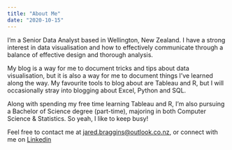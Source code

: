 ```yaml
---
title: "About Me"
date: "2020-10-15"
---
```


I’m a Senior Data Analyst based in Wellington, New Zealand. I have a strong interest in data visualisation and how to effectively communicate through a balance of effective design and thorough analysis.

My blog is a way for me to document tricks and tips about data visualisation, but it is also a way for me to document things I’ve learned along the way. My favourite tools to blog about are Tableau and R, but I will occasionally stray into blogging about Excel, Python and SQL. 

Along with spending my free time learning Tableau and R, I’m also pursuing a Bachelor of Science degree (part-time), majoring in both Computer Science & Statistics. So yeah, I like to keep busy! 

Feel free to contact me at <jared.braggins@outlook.co.nz>, or connect with me on [Linkedin](https://www.linkedin.com/in/jared-braggins-01184587/)
